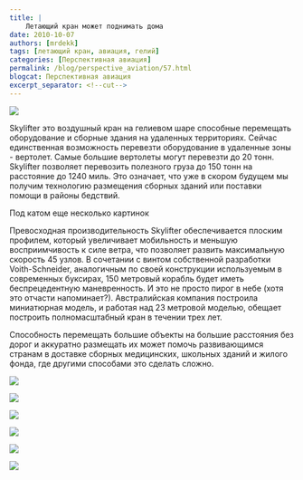 ```yaml
---
title: |
    Летающий кран может поднимать дома
date: 2010-10-07
authors: [mrdekk]
tags: [летающий кран, авиация, гелий]
categories: [Перспективная авиация]
permalink: /blog/perspective_aviation/57.html
blogcat: Перспективная авиация
excerpt_separator: <!--cut-->
---
```



![](http://itw66.ru/uploads/images/00/00/01/2010/10/07/020a67.jpg)


Skylifter это воздушный кран на гелиевом шаре способные перемещать оборудование и сборные здания на удаленных территориях. Сейчас единственная возможность перевезти оборудование в удаленные зоны - вертолет. Самые большие вертолеты могут перевезти до 20 тонн. Skylifter позволяет перевозить полезного груза до 150 тонн на расстояние до 1240 миль. Это означает, что уже в скором будущем мы получим технологию размещения сборных зданий или поставки помощи в районы бедствий.

Под катом еще несколько картинок


<!--cut-->


Превосходная производительность Skylifter обеспечивается плоским профилем, который увеличивает мобильность и меньшую восприимчивость к силе ветра, что позволяет развить максимальную скорость 45 узлов. В сочетании с винтом собственной разработки Voith-Schneider, аналогичным по своей конструкции используемым в современных буксирах, 150 метровый корабль будет иметь беспрецедентную маневренность. И это не просто пирог в небе (хотя это отчасти напоминает?). Австралийская компания построила миниатюрная модель, и работая над 23 метровой моделью, обещает построить полномасштабный кран в течении трех лет.

Способность перемещать большие объекты на большие расстояния без дорог и аккуратно размещать их может помочь развивающимся странам в доставке сборных медицинских, школьных зданий и жилого фонда, где другими способами это сделать сложно.


![](http://itw66.ru/uploads/images/00/00/01/2010/10/07/92b36f.jpg)


![](http://itw66.ru/uploads/images/00/00/01/2010/10/07/6ee2bc.jpg)


![](http://itw66.ru/uploads/images/00/00/01/2010/10/07/f161e0.jpg)


![](http://itw66.ru/uploads/images/00/00/01/2010/10/07/76687d.jpg)


![](http://itw66.ru/uploads/images/00/00/01/2010/10/07/efe252.jpg)


![](http://itw66.ru/uploads/images/00/00/01/2010/10/07/2d2765.jpg)

